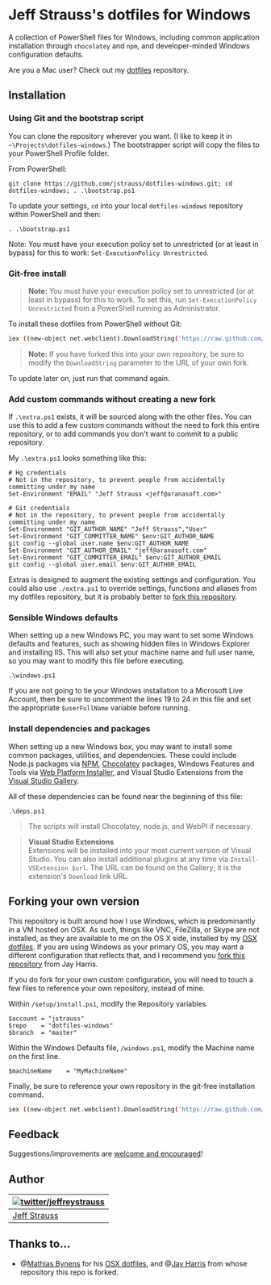 # Jeff Strauss's dotfiles for Windows

A collection of PowerShell files for Windows, including common application installation through `chocolatey` and `npm`, and developer-minded Windows configuration defaults.

Are you a Mac user? Check out my [dotfiles](https://github.com/jstrauss/dotfiles) repository.

## Installation

### Using Git and the bootstrap script

You can clone the repository wherever you want. (I like to keep it in `~\Projects\dotfiles-windows`.) The bootstrapper script will copy the files to your PowerShell Profile folder.

From PowerShell:
```posh
git clone https://github.com/jstrauss/dotfiles-windows.git; cd dotfiles-windows; . .\bootstrap.ps1
```

To update your settings, `cd` into your local `dotfiles-windows` repository within PowerShell and then:

```posh
. .\bootstrap.ps1
```

Note: You must have your execution policy set to unrestricted (or at least in bypass) for this to work: `Set-ExecutionPolicy Unrestricted`.

### Git-free install

> **Note:** You must have your execution policy set to unrestricted (or at least in bypass) for this to work. To set this, run `Set-ExecutionPolicy Unrestricted` from a PowerShell running as Administrator.

To install these dotfiles from PowerShell without Git:

```bash
iex ((new-object net.webclient).DownloadString('https://raw.github.com/jstrauss/dotfiles-windows/master/setup/install.ps1'))
```

> **Note:** If you have forked this into your own repository, be sure to
> modify the `DownloadString` parameter to the URL of your own fork.

To update later on, just run that command again.

### Add custom commands without creating a new fork

If `.\extra.ps1` exists, it will be sourced along with the other files. You can use this to add a few custom commands without the need to fork this entire repository, or to add commands you don't want to commit to a public repository.

My `.\extra.ps1` looks something like this:

```posh
# Hg credentials
# Not in the repository, to prevent people from accidentally committing under my name
Set-Environment "EMAIL" "Jeff Strauss <jeff@aranasoft.com>"

# Git credentials
# Not in the repository, to prevent people from accidentally committing under my name
Set-Environment "GIT_AUTHOR_NAME" "Jeff Strauss","User"
Set-Environment "GIT_COMMITTER_NAME" $env:GIT_AUTHOR_NAME
git config --global user.name $env:GIT_AUTHOR_NAME
Set-Environment "GIT_AUTHOR_EMAIL" "jeff@aranasoft.com"
Set-Environment "GIT_COMMITTER_EMAIL" $env:GIT_AUTHOR_EMAIL
git config --global user.email $env:GIT_AUTHOR_EMAIL
```

Extras is designed to augment the existing settings and configuration. You could also use `./extra.ps1` to override settings, functions and aliases from my dotfiles repository, but it is probably better to [fork this repository](#forking-your-own-version).

### Sensible Windows defaults

When setting up a new Windows PC, you may want to set some Windows defaults and features, such as showing hidden files in Windows Explorer and installing IIS. This will also set your machine name and full user name, so you may want to modify this file before executing.

```post
.\windows.ps1
```

If you are not going to tie your Windows installation to a Microsoft
Live Account, then be sure to uncomment the lines 19 to 24 in this file
and set the appropriate `$userFullName` variable before running.

### Install dependencies and packages

When setting up a new Windows box, you may want to install some common packages, utilities, and dependencies. These could include Node.js packages via [NPM](https://www.npmjs.org), [Chocolatey](http://chocolatey.org/) packages, Windows Features and Tools via [Web Platform Installer](https://www.microsoft.com/web/downloads/platform.aspx), and Visual Studio Extensions from the [Visual Studio Gallery](http://visualstudiogallery.msdn.microsoft.com/).

All of these dependencies can be found near the beginning of this file:

```posh
.\deps.ps1
```

> The scripts will install Chocolatey, node.js, and WebPI if necessary.

> **Visual Studio Extensions**  
> Extensions will be installed into your most current version of Visual
> Studio. You can also install additional plugins at any time via
> `Install-VSExtension $url`. The URL can be found on the Gallery; it is
> the extension's `Download` link URL.

## Forking your own version

This repository is built around how I use Windows, which is predominantly in a VM hosted on OSX. As such, things like VNC, FileZilla, or Skype are not installed, as they are available to me on the OS X side, installed by my [OSX dotfiles](https://github.com/jstrauss/dotfiles). If you are using Windows as your primary OS, you may want a different configuration that reflects that, and I recommend you [fork this repository](https://github.com/jayharris/dotfiles-windows/fork) from Jay Harris.

If you do fork for your own custom configuration, you will need to touch a few files to reference your own repository, instead of mine.

Within `/setup/install.ps1`, modify the Repository variables.
```posh
$account = "jstrauss"
$repo    = "dotfiles-windows"
$branch  = "master"
```

Within the Windows Defaults file, `/windows.ps1`, modify the Machine
name on the first line.
```posh
$machineName    = "MyMachineName"
```

Finally, be sure to reference your own repository in the git-free installation command.
```bash
iex ((new-object net.webclient).DownloadString('https://raw.github.com/$account/$repo/$branch/setup/install.ps1'))
```

## Feedback

Suggestions/improvements are
[welcome and encouraged](https://github.com/jstrauss/dotfiles-windows/issues)!

## Author

| [![twitter/jeffreystrauss](https://s.gravatar.com/avatar/b06d474fb0c5bb9d62fee08782c75d14?s=70)](http://twitter.com/jeffreystrauss "Follow @jeffreystrauss on Twitter") |
|---|
| [Jeff Strauss](http://twitter.com/jeffreystrauss/) |

## Thanks to…

* @[Mathias Bynens](http://mathiasbynens.be/) for his [OSX dotfiles](http://mths.be/dotfiles), and @[Jay Harris](http://github.com/jayharris) from whose repository this repo is forked.
